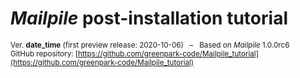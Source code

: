 
# *Mailpile* post-installation tutorial

<small>Ver. __date_time__ (first preview release: 2020-10-06)&nbsp;&nbsp; – &nbsp;&nbsp;Based on *Mailpile* 1.0.0rc6  
GitHub repository: [https://github.com/greenpark-code/Mailpile_tutorial](https://github.com/greenpark-code/Mailpile_tutorial)</small>

<div class="lightblue_frame">
